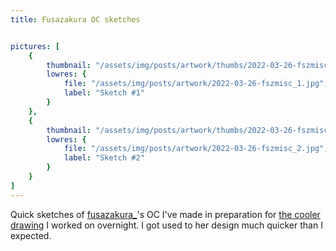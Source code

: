 ```yaml
---
title: Fusazakura OC sketches


pictures: [
	{
		thumbnail: "/assets/img/posts/artwork/thumbs/2022-03-26-fszmisc_1.jpg",
		lowres: {
			file: "/assets/img/posts/artwork/2022-03-26-fszmisc_1.jpg",
			label: "Sketch #1"
		}
	},
	{
		thumbnail: "/assets/img/posts/artwork/thumbs/2022-03-26-fszmisc_2.jpg",
		lowres: {
			file: "/assets/img/posts/artwork/2022-03-26-fszmisc_2.jpg",
			label: "Sketch #2"
		}
	}
]
---
```

Quick sketches of [fusazakura_](https://twitter.com/fusazakura_)'s OC I've made in preparation for [the cooler drawing](/artwork/2022-03-26-fuszbday) I worked on overnight.
I got used to her design much quicker than I expected.
